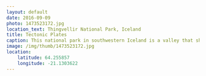 ```yaml
---
layout: default
date: 2016-09-09
photo: 1473523172.jpg
location_text: Thingvellir National Park, Iceland
title: Tectonic Plates
caption: This national park in southwestern Iceland is a valley that shows the boundary between the North American and Eurasian tectonic plates.
image: /img/thumb/1473523172.jpg
location:
    latitude: 64.255857
    longitude: -21.1303622
---
```

